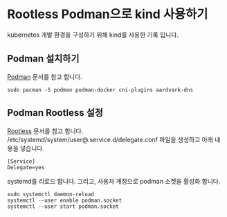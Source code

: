 # Rootless Podman으로 kind 사용하기

kubernetes 개발 환경을 구성하기 위해 kind를 사용한 기록 입니다.

## Podman 설치하기
[Podman](https://wiki.archlinux.org/title/Podman) 문서를 참고 합니다.
```shell
sudo pacman -S podman podman-docker cni-plugins aardvark-dns

```

## Podman Rootless 설정
[Rootless](https://kind.sigs.k8s.io/docs/user/rootless/) 문서를 참고 합니다.
/etc/systemd/system/user@.service.d/delegate.conf 파일을 생성하고 아래 내용을 넣습니다.
```
[Service]
Delegate=yes
```
systemd를 리로드 합니다. 그리고, 사용자 계정으로 podman 소켓을 활성화 합니다.
```shell
sudo systemctl daemon-reload
systemctl --user enable podman.socket
systemctl --user start podman.socket

```